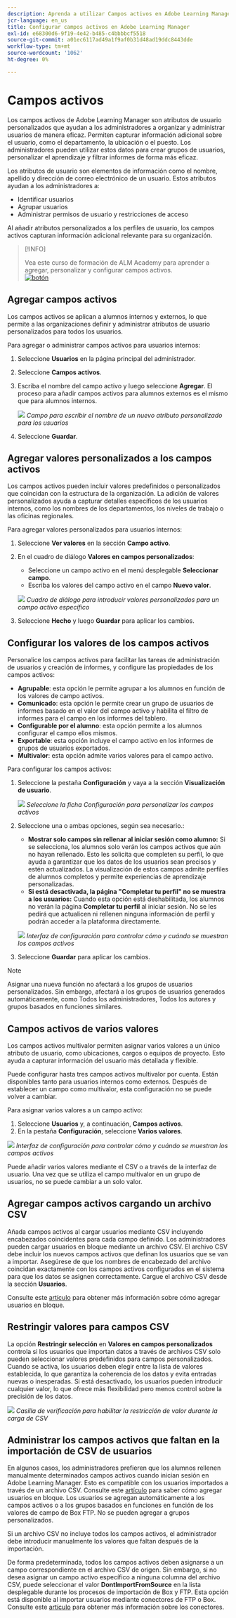 ```yaml
---
description: Aprenda a utilizar Campos activos en Adobe Learning Manager para capturar, organizar y administrar información de usuario personalizada. Mejora la creación de informes, el filtrado y la segmentación de usuarios con configuraciones de campo flexibles.
jcr-language: en_us
title: Configurar campos activos en Adobe Learning Manager
exl-id: e68300d6-9f19-4e42-b485-c4bbbbcf5518
source-git-commit: a01ec6117ad49a1f9af0b31d48ad19ddc8443dde
workflow-type: tm+mt
source-wordcount: '1062'
ht-degree: 0%

---
```


# Campos activos

Los campos activos de Adobe Learning Manager son atributos de usuario personalizados que ayudan a los administradores a organizar y administrar usuarios de manera eficaz. Permiten capturar información adicional sobre el usuario, como el departamento, la ubicación o el puesto. Los administradores pueden utilizar estos datos para crear grupos de usuarios, personalizar el aprendizaje y filtrar informes de forma más eficaz.

Los atributos de usuario son elementos de información como el nombre, apellido y dirección de correo electrónico de un usuario. Estos atributos ayudan a los administradores a:

* Identificar usuarios
* Agrupar usuarios
* Administrar permisos de usuario y restricciones de acceso

Al añadir atributos personalizados a los perfiles de usuario, los campos activos capturan información adicional relevante para su organización.

>[!INFO]
>
>Vea este curso de formación de ALM Academy para aprender a agregar, personalizar y configurar campos activos.<br>[![botón](assets/launch-training-button.png)](https://content.adobelearningmanageracademy.com/app/learner?accountId=98632#/course/7555741)</br>

## Agregar campos activos

Los campos activos se aplican a alumnos internos y externos, lo que permite a las organizaciones definir y administrar atributos de usuario personalizados para todos los usuarios.

Para agregar o administrar campos activos para usuarios internos:

1. Seleccione **Usuarios** en la página principal del administrador.

2. Seleccione **Campos activos**.

3. Escriba el nombre del campo activo y luego seleccione **Agregar**. El proceso para añadir campos activos para alumnos externos es el mismo que para alumnos internos.

   ![](assets/add-active-field-alm.png)
   _Campo para escribir el nombre de un nuevo atributo personalizado para los usuarios_

4. Seleccione **Guardar**.

## Agregar valores personalizados a los campos activos

Los campos activos pueden incluir valores predefinidos o personalizados que coincidan con la estructura de la organización. La adición de valores personalizados ayuda a capturar detalles específicos de los usuarios internos, como los nombres de los departamentos, los niveles de trabajo o las oficinas regionales.

Para agregar valores personalizados para usuarios internos:

1. Seleccione **Ver valores** en la sección **Campo activo**.
2. En el cuadro de diálogo **Valores en campos personalizados**:

   * Seleccione un campo activo en el menú desplegable **Seleccionar campo**.
   * Escriba los valores del campo activo en el campo **Nuevo valor**.

   ![](assets/add-value-active-fields.png)
   _Cuadro de diálogo para introducir valores personalizados para un campo activo específico_

3. Seleccione **Hecho** y luego **Guardar** para aplicar los cambios.

## Configurar los valores de los campos activos

Personalice los campos activos para facilitar las tareas de administración de usuarios y creación de informes, y configure las propiedades de los campos activos:

* **Agrupable**: esta opción le permite agrupar a los alumnos en función de los valores de campo activos.
* **Comunicado**: esta opción le permite crear un grupo de usuarios de informes basado en el valor del campo activo y habilita el filtro de informes para el campo en los informes del tablero.
* **Configurable por el alumno**: esta opción permite a los alumnos configurar el campo ellos mismos.
* **Exportable**: esta opción incluye el campo activo en los informes de grupos de usuarios exportados.
* **Multivalor**: esta opción admite varios valores para el campo activo.

Para configurar los campos activos:

1. Seleccione la pestaña **Configuración** y vaya a la sección **Visualización de usuario**.

   ![](assets/settings-active-field.png)
   _Seleccione la ficha Configuración para personalizar los campos activos_

2. Seleccione una o ambas opciones, según sea necesario.:

   * **Mostrar solo campos sin rellenar al iniciar sesión como alumno:** Si se selecciona, los alumnos solo verán los campos activos que aún no hayan rellenado. Esto les solicita que completen su perfil, lo que ayuda a garantizar que los datos de los usuarios sean precisos y estén actualizados. La visualización de estos campos admite perfiles de alumnos completos y permite experiencias de aprendizaje personalizadas.
   * **Si está desactivada, la página &quot;Completar tu perfil&quot; no se muestra a los usuarios:** Cuando esta opción está deshabilitada, los alumnos no verán la página **Completar tu perfil** al iniciar sesión. No se les pedirá que actualicen ni rellenen ninguna información de perfil y podrán acceder a la plataforma directamente.

   ![](assets/user-display-alm.png)
   _Interfaz de configuración para controlar cómo y cuándo se muestran los campos activos_

3. Seleccione **Guardar** para aplicar los cambios.

>[!NOTE]
>
>Asignar una nueva función no afectará a los grupos de usuarios personalizados. Sin embargo, afectará a los grupos de usuarios generados automáticamente, como Todos los administradores, Todos los autores y grupos basados en funciones similares.

## Campos activos de varios valores

Los campos activos multivalor permiten asignar varios valores a un único atributo de usuario, como ubicaciones, cargos o equipos de proyecto. Esto ayuda a capturar información del usuario más detallada y flexible.

Puede configurar hasta tres campos activos multivalor por cuenta. Están disponibles tanto para usuarios internos como externos. Después de establecer un campo como multivalor, esta configuración no se puede volver a cambiar.

Para asignar varios valores a un campo activo:

1. Seleccione **Usuarios** y, a continuación, **Campos activos**.
2. En la pestaña **Configuración**, seleccione **Varios valores**.

![](assets/multi-values.png)
_Interfaz de configuración para controlar cómo y cuándo se muestran los campos activos_

Puede añadir varios valores mediante el CSV o a través de la interfaz de usuario. Una vez que se utiliza el campo multivalor en un grupo de usuarios, no se puede cambiar a un solo valor.

## Agregar campos activos cargando un archivo CSV

Añada campos activos al cargar usuarios mediante CSV incluyendo encabezados coincidentes para cada campo definido. Los administradores pueden cargar usuarios en bloque mediante un archivo CSV. El archivo CSV debe incluir los nuevos campos activos que definan los usuarios que se van a importar. Asegúrese de que los nombres de encabezado del archivo coincidan exactamente con los campos activos configurados en el sistema para que los datos se asignen correctamente. Cargue el archivo CSV desde la sección **Usuarios**.

Consulte este [artículo](/help/migrated/administrators/feature-summary/add-users-user-groups.md) para obtener más información sobre cómo agregar usuarios en bloque.

## Restringir valores para campos CSV

La opción **Restringir selección** en **Valores en campos personalizados** controla si los usuarios que importan datos a través de archivos CSV solo pueden seleccionar valores predefinidos para campos personalizados. Cuando se activa, los usuarios deben elegir entre la lista de valores establecida, lo que garantiza la coherencia de los datos y evita entradas nuevas o inesperadas. Si está desactivado, los usuarios pueden introducir cualquier valor, lo que ofrece más flexibilidad pero menos control sobre la precisión de los datos.

![](assets/restrict-active.png)
_Casilla de verificación para habilitar la restricción de valor durante la carga de CSV_

## Administrar los campos activos que faltan en la importación de CSV de usuarios

En algunos casos, los administradores prefieren que los alumnos rellenen manualmente determinados campos activos cuando inician sesión en Adobe Learning Manager. Esto es compatible con los usuarios importados a través de un archivo CSV. Consulte este [artículo](/help/migrated/administrators/feature-summary/add-users-user-groups.md) para saber cómo agregar usuarios en bloque. Los usuarios se agregan automáticamente a los campos activos o a los grupos basados en funciones en función de los valores de campo de Box FTP. No se pueden agregar a grupos personalizados.

Si un archivo CSV no incluye todos los campos activos, el administrador debe introducir manualmente los valores que faltan después de la importación.

De forma predeterminada, todos los campos activos deben asignarse a un campo correspondiente en el archivo CSV de origen. Sin embargo, si no desea asignar un campo activo específico a ninguna columna del archivo CSV, puede seleccionar el valor **DontImportFromSource** en la lista desplegable durante los procesos de importación de Box y FTP. Esta opción está disponible al importar usuarios mediante conectores de FTP o Box. Consulte este [artículo](https://experienceleague.adobe.com/en/docs/learning-manager/using/integration/connectors) para obtener más información sobre los conectores.


